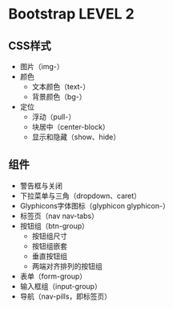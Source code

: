 # Bootstrap LEVEL 2

## CSS样式

- 图片（img-）
- 颜色
    * 文本颜色（text-）
    * 背景颜色（bg-）
- 定位
    * 浮动（pull-）
    * 块居中（center-block）
    * 显示和隐藏（show、hide）


## 组件
- 警告框与关闭
- 下拉菜单与三角（dropdown、caret）
- Glyphicons字体图标（glyphicon glyphicon-）
- 标签页（nav nav-tabs）
- 按钮组（btn-group）
    * 按钮组尺寸
    * 按钮组嵌套
    * 垂直按钮组
    * 两端对齐排列的按钮组
- 表单（form-group）
- 输入框组（input-group）
- 导航（nav-pills，即标签页）